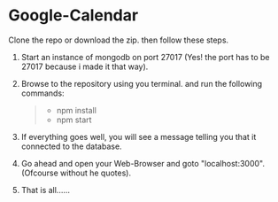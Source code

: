 ﻿# Google-Calendar


Clone the repo or download the zip. then follow these steps.

1. Start an instance of mongodb on port 27017 (Yes! the port has to be 27017 because i made it that way).
2. Browse to the repository using you terminal. and run the following commands:

    >* npm install
    >* npm start


3. If everything goes well, you will see a message telling you that it connected to the database.
4. Go ahead and open your Web-Browser and goto "localhost:3000".(Ofcourse without he quotes).
5. That is all......
